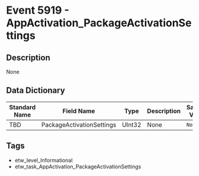 # Event 5919 - AppActivation_PackageActivationSettings

## Description
None

## Data Dictionary
|Standard Name|Field Name|Type|Description|Sample Value|
|---|---|---|---|---|
|TBD|PackageActivationSettings|UInt32|None|`None`|

## Tags
* etw_level_Informational
* etw_task_AppActivation_PackageActivationSettings